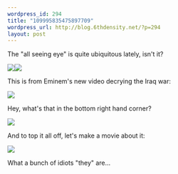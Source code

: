 ```yaml
--- 
wordpress_id: 294
title: "109995835475897709"
wordpress_url: http://blog.6thdensity.net/?p=294
layout: post
---
```

The "all seeing eye" is quite ubiquitous lately, isn't it?


<img src="http://6thdensity.net/pics/iaologo.JPG"/><img src="http://6thdensity.net/pics/eye_1.bmp"/>

This is from Eminem's new video decrying the Iraq war:

<img src="http://www.6thdensity.net/pics/emmoshlong.jpg"/>

Hey, what's that in the bottom right hand corner?

<img src="http://6thdensity.net/pics/eye_2.jpg"/>

And to top it all off, let's make a movie about it:

<img src="http://6thdensity.net/pics/dt3.jpg"/>

What a bunch of idiots "they" are...
